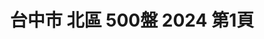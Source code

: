 ---
title: "台中市 北區 500盤 2024 第1頁"
description: "台中市 北區 500盤 2024 獲獎餐廳 第1頁"
keywords:
  - 美食競賽
  - 台灣美食
  - 美食精選
datePublished: "2025-06-30"
dateModified: "2025-07-02"
city: "台中市"
district: "北區"
award: "500盤"
year: "2024"
page: 1
count: 1

restaurants:
  - name: "enPure瀞"
    city: "台中市"
    district: "北區"
    address: "台中市北區健行路86巷7弄33號"
    phone: ""
    geo: "24.16063757267739, 120.68755330068244"
    link: "台中市/北區/enPure瀞"
    google_map: "https://maps.app.goo.gl/F53yewtrnYWDvkF3A"
    footinder: "https://footinder.com.tw/%e5%8f%b0%e4%b8%ad%e5%b8%82%e5%8c%97%e5%8d%80/362197/"
    award:
    - name: "500盤"
      year: "2024"
---